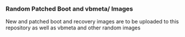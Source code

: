 ### Random Patched Boot and vbmeta/ Images
New and patched boot and recovery images are to be uploaded to this repository as well as vbmeta and other random images
